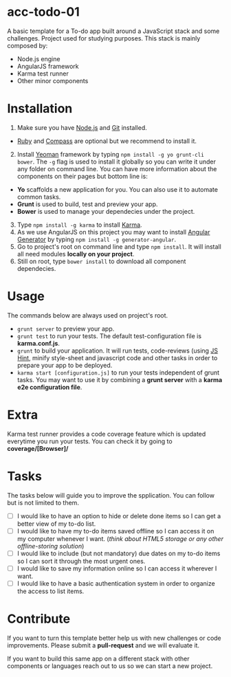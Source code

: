 acc-todo-01
=============

A basic template for a To-do app built around a JavaScript stack and some challenges. Project used for studying purposes.
This stack is mainly composed by:
 * Node.js engine
 * AngularJS framework
 * Karma test runner
 * Other minor components

Installation
=============

1. Make sure you have [Node.js](http://nodejs.org/) and [Git](http://git-scm.org/) installed.
 * [Ruby](http://ruby-lang.org/) and [Compass](http://compass-style.org/install) are optional but we recommend to install it.
2. Install [Yeoman](http://yeoman.io/) framework by typing ```npm install -g yo grunt-cli bower```. The ```-g``` flag is used to install it globally so you can write it under any folder on command line. You can have more information about the components on their pages but bottom line is:
 * **Yo** scaffolds a new application for you. You can also use it to automate common tasks.
 * **Grunt** is used to build, test and preview your app.
 * **Bower** is used to manage your dependecies under the project.
3. Type ```npm install -g karma``` to install [Karma](http://karma-runner.github.io/0.8/index.html).
4. As we use AngularJS on this project you may want to install [Angular Generator]() by typing ```npm install -g generator-angular```.
5. Go to project's root on command line and type ```npm install```. It will install all need modules **locally on your project**.
6. Still on root, type  ```bower install``` to download all component dependecies.

Usage
=============

The commands below are always used on project's root.
 * ```grunt server``` to preview your app.
 * ```grunt test``` to run your tests. The default test-configuration file is **karma.conf.js**.
 * ```grunt``` to build your application. It will run tests, code-reviews (using [JS Hint](http://www.jshint.com/), minify style-sheet and javascript code and other tasks in order to prepare your app to be deployed.
 * ```karma start [configuration.js]``` to run your tests independent of grunt tasks. You may want to use it by combining a **grunt server** with a **karma e2e configuration file**.

Extra
=============

Karma test runner provides a code coverage feature which is updated everytime you run your tests. You can check it by going to **coverage/[Browser]/**

Tasks
=============

The tasks below will guide you to improve the spplication. You can follow but is not limited to them.

 - [ ] I would like to have an option to hide or delete done items so I can get a better view of my to-do list.
 - [ ] I would like to have my to-do items saved offline so I can access it on my computer whenever I want. (*think about HTML5 storage or any other offline-storing solution*)
 - [ ] I would like to include (but not mandatory) due dates on my to-do items so I can sort it through the most urgent ones.
 - [ ] I would like to save my information online so I can access it wherever I want.
 - [ ] I would like to have a basic authentication system in order to organize the access to list items.

Contribute
=============

If you want to turn this template better help us with new challenges or code improvements. Please submit a **pull-request** and we will evaluate it.

If you want to build this same app on a different stack with other components or languages reach out to us so we can start a new project.
